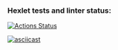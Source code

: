 ### Hexlet tests and linter status:
[![Actions Status](https://github.com/SovaPolosataya/java-project-71/actions/workflows/hexlet-check.yml/badge.svg)](https://github.com/SovaPolosataya/java-project-71/actions)

[![asciicast](https://asciinema.org/a/BdKZTgaJ9KQEmfkz8OREK1o6J.svg)](https://asciinema.org/a/BdKZTgaJ9KQEmfkz8OREK1o6J)
